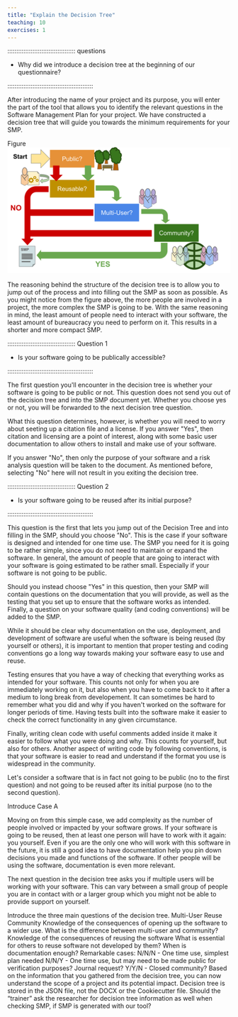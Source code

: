 ```yaml
---
title: "Explain the Decision Tree"
teaching: 10
exercises: 1
---
```



:::::::::::::::::::::::::::::::::::::: questions 

- Why did we introduce a decision tree at the beginning of our questionnaire?

::::::::::::::::::::::::::::::::::::::::::::::::

After introducing the name of your project and its purpose, you will enter the part of the tool that allows you to identify the relevant questions in the Software Management Plan for your project. We have constructed a decision tree that will guide you towards the minimum requirements for your SMP.

Figure
![Decision Tree Layout](../img/Decision_Tree_graphic.svg)

The reasoning behind the structure of the decision tree is to allow you to jump out of the process and into filling out the SMP as soon as possible. As you might notice from the figure above, the more people are involved in a project, the more complex the SMP is going to be.
With the same reasoning in mind, the least amount of people need to interact with your software, the least amount of bureaucracy you need to perform on it. This results in a shorter and more compact SMP.

:::::::::::::::::::::::::::::::::::::: Question 1

- Is your software going to be publically accessible?

::::::::::::::::::::::::::::::::::::::::::::::::

The first question you'll encounter in the decision tree is whether your software is going to be public or not. This question does not send you out of the decision tree and into the SMP document yet. Whether you choose yes or not, you will be forwarded to the next decision tree question.

What this question determines, however, is whether you will need to worry about seeting up a citation file and a license. If you answer "Yes", then citation and licensing are a point of interest, along with some basic user documentation to allow others to install and make use of your software.

If you answer "No", then only the purpose of your software and a risk analysis question will be taken to the document. As mentioned before, selecting "No" here will not result in you exiting the decision tree.

:::::::::::::::::::::::::::::::::::::: Question 2

- Is your software going to be reused after its initial purpose?

::::::::::::::::::::::::::::::::::::::::::::::::

This question is the first that lets you jump out of the Decision Tree and into filling in the SMP, should you choose "No". This is the case if your software is designed and intended for one time use. The SMP you need for it is going to be rather simple, since you do not need to maintain or expand the software. In general, the amount of people that are going to interact with your software is going estimated to be rather small. Especially if your software is not going to be public.

Should you instead choose "Yes" in this question, then your SMP will contain questions on the documentation that you will provide, as well as the testing that you set up to ensure that the software works as intended. Finally, a question on your software quality (and coding conventions) will be added to the SMP.

While it should be clear why documentation on the use, deployment, and development of software are useful when the software is being reused (by yourself or others), it is important to mention that proper testing and coding conventions go a long way towards making your software easy to use and reuse.

Testing ensures that you have a way of checking that everything works as intended for your software. This counts not only for when you are immediately working on it, but also when you have to come back to it after a medium to long break from developement. It can sometimes be hard to remember what you did and why if you haven't worked on the software for longer periods of time. Having tests built into the software make it easier to check the correct functionality in any given circumstance.

Finally, writing clean code with useful comments added inside it make it easier to follow what you were doing and why. This counts for yourself, but also for others. Another aspect of writing code by following conventions, is that your software is easier to read and understand if the format you use is widespread in the community.

 Let's consider a software that is in fact not going to be public (no to the first question) and not going to be reused after its initial purpose (no to the second question).

Introduce Case A

Moving on from this simple case, we add complexity as the number of people involved or impacted by your software grows. If your software is going to be reused, then at least one person will have to work with it again: you yourself. Even if you are the only one who will work with this software in the future, it is still a good idea to have documentation help you pin down decisions you made and functions of the software. If other people will be using the software, documentation is even more relevant.


The next question in the decision tree asks you if multiple users will be working with your software. This can vary between a small group of people you are in contact with or a larger group which you might not be able to provide support on yourself. 

Introduce the three main questions of the decision tree.
Multi-User
Reuse
Community
Knowledge of the consequences of opening up the software to a wider use.
What is the difference between multi-user and community?
Knowledge of the consequences of reusing the software
What is essential for others to reuse software not developed by them?
When is documentation enough?
Remarkable cases:
N/N/N - One time use, simplest plan needed
N/N/Y - One time use, but may need to be made public for verification purposes? Journal request?
Y/Y/N - Closed community?
Based on the information that you gathered from the decision tree, you can now understand the scope of a project and its potential impact.
Decision tree is stored in the JSON file, not the DOCX or the Cookiecutter file.
Should the “trainer” ask the researcher for decision tree information as well when checking SMP, if SMP is generated with our tool?
